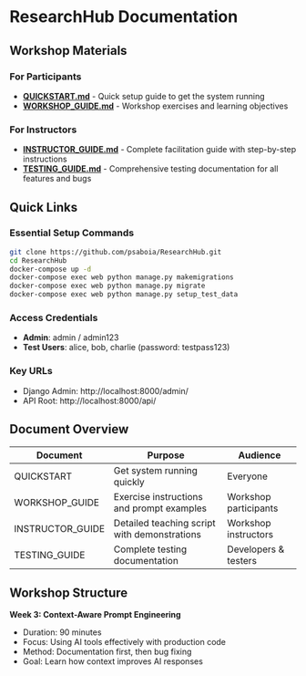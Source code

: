 # ResearchHub Documentation

## Workshop Materials

### For Participants
- **[QUICKSTART.md](QUICKSTART.md)** - Quick setup guide to get the system running
- **[WORKSHOP_GUIDE.md](WORKSHOP_GUIDE.md)** - Workshop exercises and learning objectives

### For Instructors  
- **[INSTRUCTOR_GUIDE.md](INSTRUCTOR_GUIDE.md)** - Complete facilitation guide with step-by-step instructions
- **[TESTING_GUIDE.md](TESTING_GUIDE.md)** - Comprehensive testing documentation for all features and bugs

## Quick Links

### Essential Setup Commands
```bash
git clone https://github.com/psaboia/ResearchHub.git
cd ResearchHub
docker-compose up -d
docker-compose exec web python manage.py makemigrations
docker-compose exec web python manage.py migrate
docker-compose exec web python manage.py setup_test_data
```

### Access Credentials
- **Admin**: admin / admin123
- **Test Users**: alice, bob, charlie (password: testpass123)

### Key URLs
- Django Admin: http://localhost:8000/admin/
- API Root: http://localhost:8000/api/

## Document Overview

| Document | Purpose | Audience |
|----------|---------|----------|
| QUICKSTART | Get system running quickly | Everyone |
| WORKSHOP_GUIDE | Exercise instructions and prompt examples | Workshop participants |
| INSTRUCTOR_GUIDE | Detailed teaching script with demonstrations | Workshop instructors |
| TESTING_GUIDE | Complete testing documentation | Developers & testers |

## Workshop Structure

**Week 3: Context-Aware Prompt Engineering**
- Duration: 90 minutes
- Focus: Using AI tools effectively with production code
- Method: Documentation first, then bug fixing
- Goal: Learn how context improves AI responses